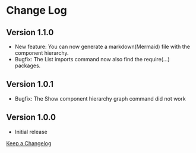 # Change Log

## Version 1.1.0

- New feature: You can now generate a markdown(Mermaid) file with the component hierarchy.
- Bugfix: The List imports command now also find the require(...) packages.

## Version 1.0.1

- Bugfix: The Show component hierarchy graph command did not work

## Version 1.0.0

- Initial release

[Keep a Changelog](http://keepachangelog.com/)
